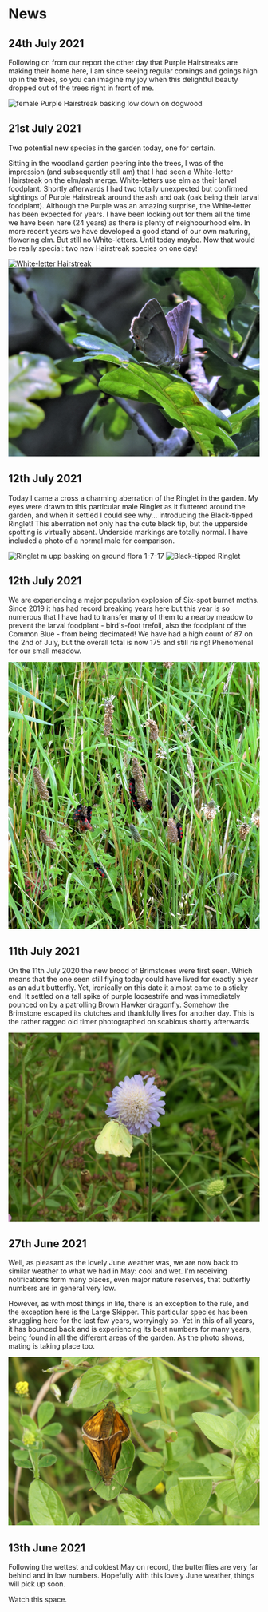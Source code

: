 # News

## 24th July 2021

Following on from our report the other day that Purple Hairstreaks are making their home here, I am since seeing regular comings and goings high up in the trees, so you can imagine my joy when this delightful beauty dropped out of the trees right in front of me.

![female Purple Hairstreak basking low down on dogwood](/asset/photo/news/21-07-24.jpg)

## 21st July 2021

Two potential new species in the garden today, one for certain.

Sitting in the woodland garden peering into the trees, I was of the impression (and subsequently still am) that I had seen a White-letter Hairstreak on the elm/ash merge. White-letters use elm as their larval foodplant. Shortly afterwards I had two totally unexpected but confirmed sightings of Purple Hairstreak around the ash and oak (oak being their larval foodplant). Although the Purple was an amazing surprise, the White-letter has been expected for years. I have been looking out for them all the time we have been here (24 years) as there is plenty of neighbourhood elm. In more recent years we have developed a good stand of our own maturing, flowering elm. But still no White-letters. Until today maybe. Now that would be really special: two new Hairstreak species on one day!

![White-letter Hairstreak](/asset/photo/news/21-07-21-white-letter-hairstreak.jpg) ![Purple Hairstreak](/asset/photo/news/21-07-21-purple-hairstreak.jpg)

## 12th July 2021

Today I came a cross a charming aberration of the Ringlet in the garden. My eyes were drawn to this particular male Ringlet as it fluttered around the garden, and when it settled I could see why... introducing the Black-tipped Ringlet! This aberration not only has the cute black tip, but the upperside spotting is virtually absent. Underside markings are totally normal. I have included a photo of a normal male for comparison.

![Ringlet m upp basking on ground flora 1-7-17](/asset/photo/news/21-07-12-ringlet.jpg) ![Black-tipped Ringlet](/asset/photo/news/21-07-12-ringlet2.jpg)

## 12th July 2021

We are experiencing a major population explosion of Six-spot burnet moths. Since 2019 it has had record breaking years here but this year is so numerous that I have had to transfer many of them to a nearby meadow to prevent the larval foodplant - bird's-foot trefoil, also the foodplant of the Common Blue - from being decimated! We have had a high count of 87 on the 2nd of July, but the overall total is now 175 and still rising! Phenomenal for our small meadow.

![Six-spot burnet moths](/asset/photo/news/21-07-12-burnet.jpg)

## 11th July 2021

On the 11th July 2020 the new brood of Brimstones were first seen. Which means that the one seen still flying today could have lived for exactly a year as an adult butterfly. Yet, ironically on this date it almost came to a sticky end. It settled on a tall spike of purple loosestrife and was immediately pounced on by a patrolling Brown Hawker dragonfly. Somehow the Brimstone escaped its clutches and thankfully lives for another day. This is the rather ragged old timer photographed on scabious shortly afterwards.

![Brimstone on Scabious](/asset/photo/news/21-07-11.jpg)

## 27th June 2021

Well, as pleasant as the lovely June weather was, we are now back to similar weather to what we had in May: cool and wet. I'm receiving notifications form many places, even major nature reserves, that butterfly numbers are in general very low.

However, as with most things in life, there is an exception to the rule, and the exception here is the Large Skipper. This particular species has been struggling here for the last few years, worryingly so. Yet in this of  all years, it has bounced back and is experiencing its best numbers for many years, being found in all the different areas of the garden. As the photo shows, mating is taking place too.

![Large Skippers mating](/asset/photo/news/21-06-27.jpg)

## 13th June 2021

Following the wettest and coldest May on record, the butterflies are very far behind and in low numbers. Hopefully with this lovely June weather, things will pick up soon.

Watch this space.
